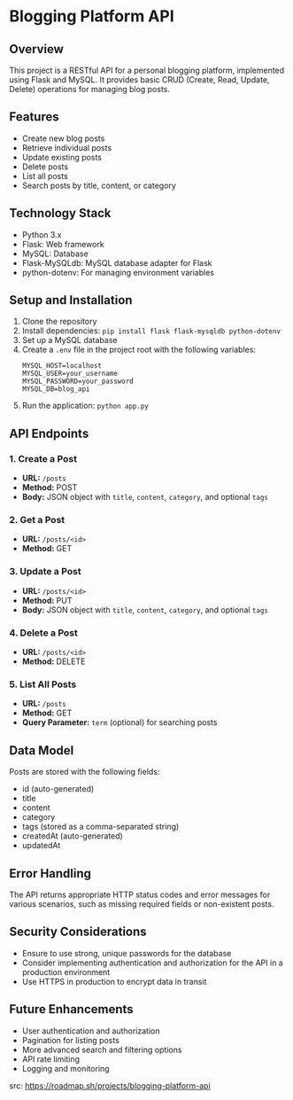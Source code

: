 # Blogging Platform API

## Overview
This project is a RESTful API for a personal blogging platform, implemented using Flask and MySQL. It provides basic CRUD (Create, Read, Update, Delete) operations for managing blog posts.

## Features
- Create new blog posts
- Retrieve individual posts
- Update existing posts
- Delete posts
- List all posts
- Search posts by title, content, or category

## Technology Stack
- Python 3.x
- Flask: Web framework
- MySQL: Database
- Flask-MySQLdb: MySQL database adapter for Flask
- python-dotenv: For managing environment variables

## Setup and Installation
1. Clone the repository
2. Install dependencies: `pip install flask flask-mysqldb python-dotenv`
3. Set up a MySQL database
4. Create a `.env` file in the project root with the following variables:
   ```
   MYSQL_HOST=localhost
   MYSQL_USER=your_username
   MYSQL_PASSWORD=your_password
   MYSQL_DB=blog_api
   ```
5. Run the application: `python app.py`

## API Endpoints

### 1. Create a Post
- **URL:** `/posts`
- **Method:** POST
- **Body:** JSON object with `title`, `content`, `category`, and optional `tags`

### 2. Get a Post
- **URL:** `/posts/<id>`
- **Method:** GET

### 3. Update a Post
- **URL:** `/posts/<id>`
- **Method:** PUT
- **Body:** JSON object with `title`, `content`, `category`, and optional `tags`

### 4. Delete a Post
- **URL:** `/posts/<id>`
- **Method:** DELETE

### 5. List All Posts
- **URL:** `/posts`
- **Method:** GET
- **Query Parameter:** `term` (optional) for searching posts

## Data Model
Posts are stored with the following fields:
- id (auto-generated)
- title
- content
- category
- tags (stored as a comma-separated string)
- createdAt (auto-generated)
- updatedAt

## Error Handling
The API returns appropriate HTTP status codes and error messages for various scenarios, such as missing required fields or non-existent posts.

## Security Considerations
- Ensure to use strong, unique passwords for the database
- Consider implementing authentication and authorization for the API in a production environment
- Use HTTPS in production to encrypt data in transit

## Future Enhancements
- User authentication and authorization
- Pagination for listing posts
- More advanced search and filtering options
- API rate limiting
- Logging and monitoring

src: https://roadmap.sh/projects/blogging-platform-api